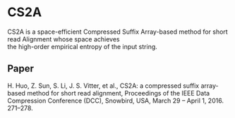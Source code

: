 # CS2A
CS2A is a space-efficient Compressed Suffix Array-based method for short read Alignment whose space achieves      
the high-order empirical entropy of the input string.

## Paper
H. Huo, Z. Sun, S. Li, J. S. Vitter, et al., CS2A: a compressed suffix array-based method for short read alignment, Proceedings of the IEEE Data Compression Conference (DCC), Snowbird, USA, March 29 – April 1, 2016. 271–278.

